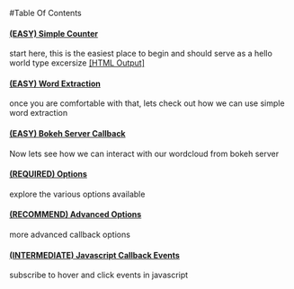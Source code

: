 #Table Of Contents
#### [(EASY) Simple Counter](/examples/simple_counts_static_html.py)
start here, this is the easiest place to begin and should serve as a hello world type excersize
[[HTML Output]](https://joranbeasley.github.io/bokeh_wordcloud2/examples/simple_counts_static_html.html)
#### [(EASY) Word Extraction](/examples/extract_words_static_html.py)
once you are comfortable with that, lets check out how we can use simple word extraction
#### [(EASY) Bokeh Server Callback](/examples/python_callbacks_server.py)
Now lets see how we can interact with our wordcloud from bokeh server

#### [(REQUIRED) Options](/examples/simple_options.py)
explore the various options available
#### [(RECOMMEND) Advanced Options](/examples/advanced_options.py)
more advanced callback options 
#### [(INTERMEDIATE) Javascript Callback Events](/examples/js_callbacks.py)
subscribe to hover and click events in javascript

